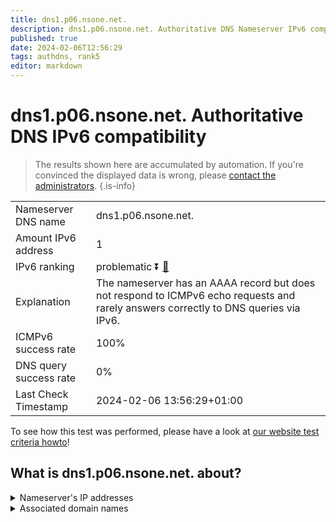 ```yaml
---
title: dns1.p06.nsone.net.
description: dns1.p06.nsone.net. Authoritative DNS Nameserver IPv6 compatibility
published: true
date: 2024-02-06T12:56:29
tags: authdns, rank5
editor: markdown
---
```


# dns1.p06.nsone.net. Authoritative DNS IPv6 compatibility

> The results shown here are accumulated by automation. If you're convinced the displayed data is wrong, please [contact the administrators](/howto/chat). 
{.is-info}




|   |   |
| - | - |
| Nameserver DNS name | dns1.p06.nsone.net.
| Amount IPv6 address | 1
| IPv6 ranking | problematic :arrow_double_down: [🔗](/howto/ranking) |
| Explanation | The nameserver has an AAAA record but does not respond to ICMPv6 echo requests and rarely answers correctly to DNS queries via IPv6. |
| ICMPv6 success rate | 100%|
| DNS query success rate | 0% |
| Last Check Timestamp | 2024-02-06 13:56:29+01:00 |

To see how this test was performed, please have a look at [our website test criteria howto](/howto/testcriteria/authdns)!


## What is dns1.p06.nsone.net. about?




<details>
<summary>Nameserver's IP addresses</summary>

2620:4d:4000:6259:7:6:0:1

</details>



<details>
<summary>Associated domain names</summary>

www.ebay.com

www.nytimes.com

</details>
